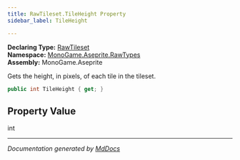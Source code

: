 ```yaml
---
title: RawTileset.TileHeight Property
sidebar_label: TileHeight

---
```


**Declaring Type:** [RawTileset](../)  
**Namespace:** [MonoGame.Aseprite.RawTypes](../../)  
**Assembly:** MonoGame.Aseprite

Gets the height, in pixels, of each tile in the tileset.

```csharp
public int TileHeight { get; }
```

## Property Value

int

___

*Documentation generated by [MdDocs](https://github.com/ap0llo/mddocs)*
